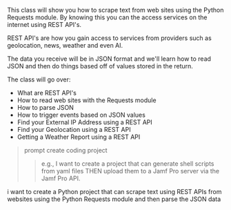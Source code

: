 This class will show you how to scrape text from web sites using the Python Requests module. By knowing this you can the access services on the internet using REST API's.

REST API's are how you gain access to services from providers such as geolocation, news, weather and even AI.

The data you receive will be in JSON format and we'll learn how to read JSON and then do things based off of values stored in the return.

The class will go over:
- What are REST API's
- How to read web sites with the Requests module
- How to parse JSON
- How to trigger events based on JSON values
- Find your External IP Address using a REST API
- Find your Geolocation using a REST API
- Getting a Weather Report using a REST API


>prompt create coding project
>>e.g., I want to create a project that can generate shell scripts from yaml files
>THEN upload them to a Jamf Pro server via the Jamf Pro API.

i want to create a Python project that can scrape text
using REST APIs from websites
using the Python Requests module and then parse the JSON data